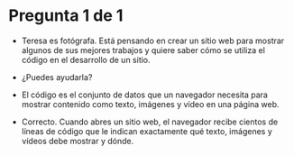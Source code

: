 # Pregunta 1 de 1
* Teresa es fotógrafa. Está pensando en crear un sitio web para mostrar algunos de sus mejores trabajos y quiere saber cómo se utiliza el código en el desarrollo de un sitio.

* ¿Puedes ayudarla?

* El código es el conjunto de datos que un navegador necesita para mostrar contenido como texto, imágenes y vídeo en una página web.

* Correcto. Cuando abres un sitio web, el navegador recibe cientos de líneas de código que le indican exactamente qué texto, imágenes y vídeos debe mostrar y dónde.